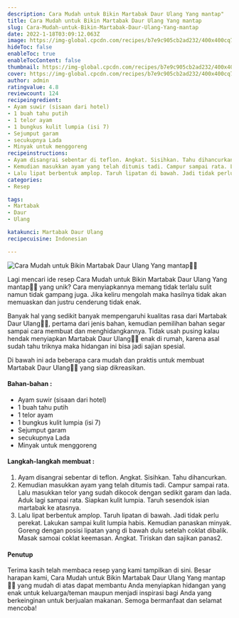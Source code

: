 ```yaml
---
description: Cara Mudah untuk Bikin Martabak Daur Ulang Yang mantap"
title: Cara Mudah untuk Bikin Martabak Daur Ulang Yang mantap
slug: Cara-Mudah-untuk-Bikin-Martabak-Daur-Ulang-Yang-mantap
date: 2022-1-18T03:09:12.063Z
image: https://img-global.cpcdn.com/recipes/b7e9c905cb2ad232/400x400cq70/photo.jpg
hideToc: false
enableToc: true
enableTocContent: false
thumbnail: https://img-global.cpcdn.com/recipes/b7e9c905cb2ad232/400x400cq70/photo.jpg
cover: https://img-global.cpcdn.com/recipes/b7e9c905cb2ad232/400x400cq70/photo.jpg
author: admin
ratingvalue: 4.8
reviewcount: 124
recipeingredient:
- Ayam suwir (sisaan dari hotel)
- 1 buah tahu putih
- 1 telor ayam
- 1 bungkus kulit lumpia (isi 7)
- Sejumput garam
- secukupnya Lada
- Minyak untuk menggoreng
recipeinstructions:
- Ayam disangrai sebentar di teflon. Angkat. Sisihkan. Tahu dihancurkan.
- Kemudian masukkan ayam yang telah ditumis tadi. Campur sampai rata. Lalu masukkan telor yang sudah dikocok dengan sedikit garam dan lada. Aduk lagi sampai rata. Siapkan kulit lumpia. Taruh sesendok isian martabak ke atasnya.
- Lalu lipat berbentuk amplop. Taruh lipatan di bawah. Jadi tidak perlu perekat. Lakukan sampai kulit lumpia habis. Kemudian panaskan minyak. Goreng dengan posisi lipatan yang di bawah dulu setelah coklat dibalik. Masak samoai coklat keemasan. Angkat. Tiriskan dan sajikan panas2.
categories:
- Resep

tags:
- Martabak
- Daur
- Ulang

katakunci: Martabak Daur Ulang
recipecuisine: Indonesian

---
```


![Cara Mudah untuk Bikin Martabak Daur Ulang Yang mantap👩‍🍳](https://img-global.cpcdn.com/recipes/b7e9c905cb2ad232/400x400cq70/photo.jpg)

Lagi mencari ide resep Cara Mudah untuk Bikin Martabak Daur Ulang Yang mantap👩‍🍳 yang unik? Cara menyiapkannya memang tidak terlalu sulit namun tidak gampang juga. Jika keliru mengolah maka hasilnya tidak akan memuaskan dan justru cenderung tidak enak.

Banyak hal yang sedikit banyak mempengaruhi kualitas rasa dari Martabak Daur Ulang👩‍🍳, pertama dari jenis bahan, kemudian pemilihan bahan segar sampai cara membuat dan menghidangkannya. Tidak usah pusing kalau hendak menyiapkan Martabak Daur Ulang👩‍🍳 enak di rumah, karena asal sudah tahu triknya maka hidangan ini bisa jadi sajian spesial.

Di bawah ini ada beberapa cara mudah dan praktis untuk membuat Martabak Daur Ulang👩‍🍳 yang siap dikreasikan.

<!--inarticleads1-->

#### Bahan-bahan :

- Ayam suwir (sisaan dari hotel)
- 1 buah tahu putih
- 1 telor ayam
- 1 bungkus kulit lumpia (isi 7)
- Sejumput garam
- secukupnya Lada
- Minyak untuk menggoreng

<!--inarticleads2-->

#### Langkah-langkah membuat :

1. Ayam disangrai sebentar di teflon. Angkat. Sisihkan. Tahu dihancurkan.
1. Kemudian masukkan ayam yang telah ditumis tadi. Campur sampai rata. Lalu masukkan telor yang sudah dikocok dengan sedikit garam dan lada. Aduk lagi sampai rata. Siapkan kulit lumpia. Taruh sesendok isian martabak ke atasnya.
1. Lalu lipat berbentuk amplop. Taruh lipatan di bawah. Jadi tidak perlu perekat. Lakukan sampai kulit lumpia habis. Kemudian panaskan minyak. Goreng dengan posisi lipatan yang di bawah dulu setelah coklat dibalik. Masak samoai coklat keemasan. Angkat. Tiriskan dan sajikan panas2.

#### Penutup

Terima kasih telah membaca resep yang kami tampilkan di sini. Besar harapan kami, Cara Mudah untuk Bikin Martabak Daur Ulang Yang mantap👩‍🍳 yang mudah di atas dapat membantu Anda menyiapkan hidangan yang enak untuk keluarga/teman maupun menjadi inspirasi bagi Anda yang berkeinginan untuk berjualan makanan. Semoga bermanfaat dan selamat mencoba!